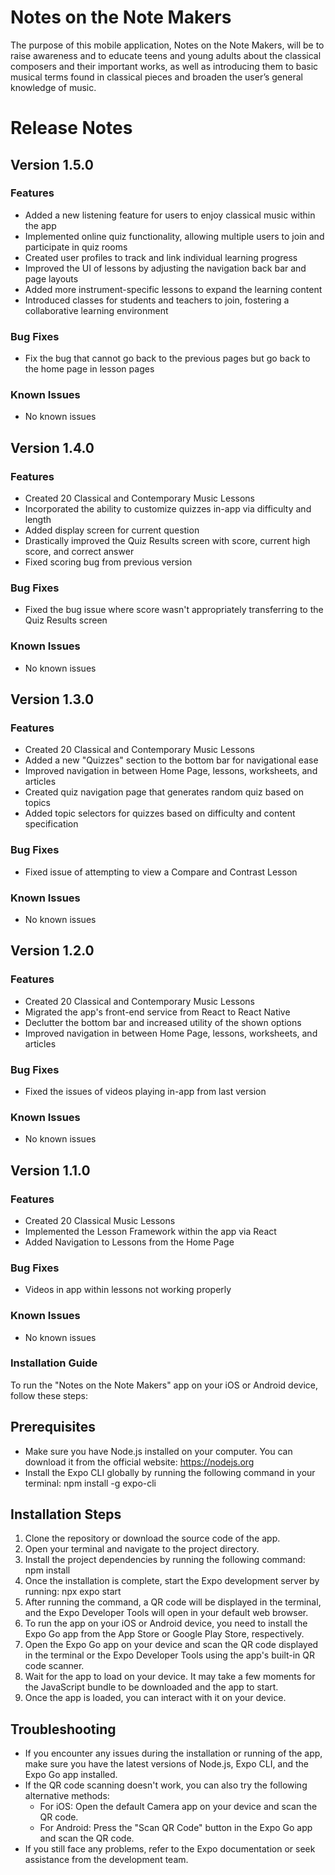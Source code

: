 # Notes on the Note Makers
The purpose of this mobile application, Notes on the Note Makers, will be to raise awareness and to educate teens and young adults about the classical composers and their important works, as well as introducing them to basic musical terms found in classical pieces and broaden the user’s general knowledge of music.

# Release Notes

## Version 1.5.0

### Features
* Added a new listening feature for users to enjoy classical music within the app
* Implemented online quiz functionality, allowing multiple users to join and participate in quiz rooms
* Created user profiles to track and link individual learning progress
* Improved the UI of lessons by adjusting the navigation back bar and page layouts
* Added more instrument-specific lessons to expand the learning content
* Introduced classes for students and teachers to join, fostering a collaborative learning environment

### Bug Fixes
* Fix the bug that cannot go back to the previous pages but go back to the home page in lesson pages
### Known Issues
* No known issues

## Version 1.4.0

### Features
* Created 20 Classical and Contemporary Music Lessons
* Incorporated the ability to customize quizzes in-app via difficulty and length
* Added display screen for current question
* Drastically improved the Quiz Results screen with score, current high score, and correct answer
* Fixed scoring bug from previous version

### Bug Fixes
* Fixed the bug issue where score wasn't appropriately transferring to the Quiz Results screen
### Known Issues
* No known issues

## Version 1.3.0

### Features
* Created 20 Classical and Contemporary Music Lessons
* Added a new "Quizzes" section to the bottom bar for navigational ease
* Improved navigation in between Home Page, lessons, worksheets, and articles
* Created quiz navigation page that generates random quiz based on topics
* Added topic selectors for quizzes based on difficulty and content specification
### Bug Fixes
* Fixed issue of attempting to view a Compare and Contrast Lesson
### Known Issues
* No known issues

## Version 1.2.0

### Features
* Created 20 Classical and Contemporary Music Lessons
* Migrated the app's front-end service from React to React Native
* Declutter the bottom bar and increased utility of the shown options
* Improved navigation in between Home Page, lessons, worksheets, and articles
### Bug Fixes
* Fixed the issues of videos playing in-app from last version 
### Known Issues
* No known issues

## Version 1.1.0

### Features
* Created 20 Classical Music Lessons
* Implemented the Lesson Framework within the app via React
* Added Navigation to Lessons from the Home Page
### Bug Fixes
* Videos in app within lessons not working properly
### Known Issues
* No known issues

### Installation Guide
To run the "Notes on the Note Makers" app on your iOS or Android device, follow these steps:

## Prerequisites
* Make sure you have Node.js installed on your computer. You can download it from the official website: https://nodejs.org
* Install the Expo CLI globally by running the following command in your terminal: npm install -g expo-cli

## Installation Steps
1. Clone the repository or download the source code of the app.
2. Open your terminal and navigate to the project directory.
3. Install the project dependencies by running the following command: npm install
4. Once the installation is complete, start the Expo development server by running: npx expo start
5. After running the command, a QR code will be displayed in the terminal, and the Expo Developer Tools will open in your default web browser.
6. To run the app on your iOS or Android device, you need to install the Expo Go app from the App Store or Google Play Store, respectively.
7. Open the Expo Go app on your device and scan the QR code displayed in the terminal or the Expo Developer Tools using the app's built-in QR code scanner.
8. Wait for the app to load on your device. It may take a few moments for the JavaScript bundle to be downloaded and the app to start.
9. Once the app is loaded, you can interact with it on your device.

## Troubleshooting
* If you encounter any issues during the installation or running of the app, make sure you have the latest versions of Node.js, Expo CLI, and the Expo Go app installed.
* If the QR code scanning doesn't work, you can also try the following alternative methods:
    * For iOS: Open the default Camera app on your device and scan the QR code.
    * For Android: Press the "Scan QR Code" button in the Expo Go app and scan the QR code.
* If you still face any problems, refer to the Expo documentation or seek assistance from the development team.